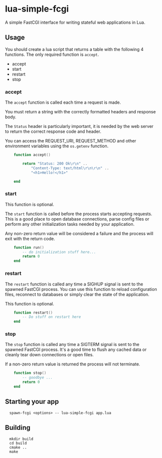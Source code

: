 # lua-simple-fcgi

A simple FastCGI interface for writing stateful web applications in Lua.


## Usage

You should create a lua script that returns a table with the following 4 functions.
The only required function is ```accept```.

* accept
* start
* restart
* stop

### accept

The ```accept``` function is called each time a request is made.

You must return a string with the correctly formatted headers and response body.

The ```Status``` header is particularly important, it is needed by the web server
to return the correct response code and header.

You can access the REQUEST_URI, REQUEST_METHOD and other environment variables
using the ``os.getenv`` function.

```lua
    function accept()

        return "Status: 200 Ok\r\n" ..
            "Content-Type: text/html\r\n\r\n" ..
            "<h1>Hello!</h1>"

    end
```

### start

This function is optional.

The ```start``` function is called before the process starts accepting requests. This is
a good place to open database connections, parse config files or 
perform any other initialization tasks needed by your application.

Any non-zero return value will be considered a failure and the process will exit
with the return code.

```lua
    function run()
        -- do initialization stuff here...
        return 0
    end
```

### restart

The ```restart``` function is called any time a SIGHUP signal is sent to the spawned 
FastCGI process. You can use this function to reload configuration files, reconnect to 
databases or simply clear the state of the application.

This function is optional.

```lua
    function restart()
        -- Do stuff on restart here
    end
```

### stop

The ```stop``` function is called any time a SIGTERM signal is sent to the spawned 
FastCGI process. It's a good time to flush any cached data or cleanly tear down connections
or open files.

If a non-zero return value is returned the process will not terminate.


```lua
    function stop()
        -- goodbye ...
        return 0
    end
```

## Starting your app

```shell
  spawn-fcgi <options> -- lua-simple-fcgi app.lua
```

## Building

```shell
  mkdir build
  cd build
  cmake ..
  make
```